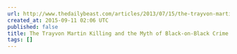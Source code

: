 ```yaml
---
url: http://www.thedailybeast.com/articles/2013/07/15/the-trayvon-martin-killing-and-the-myth-of-black-on-black-crime.html
created_at: 2015-09-11 02:06 UTC
published: false
title: The Trayvon Martin Killing and the Myth of Black-on-Black Crime
tags: []
---
```




